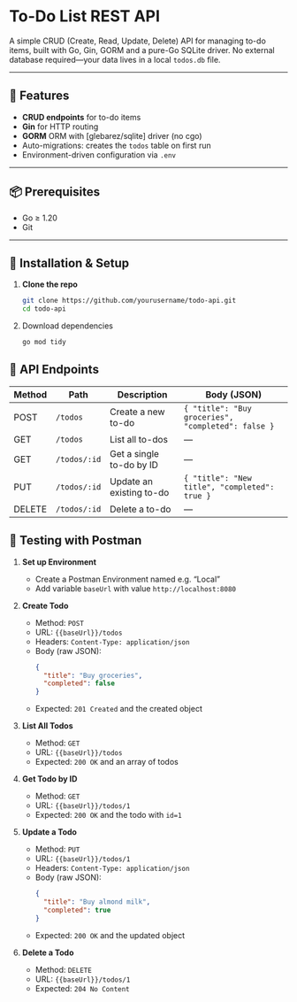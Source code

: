 # To-Do List REST API

A simple CRUD (Create, Read, Update, Delete) API for managing to-do items, built with Go, Gin, GORM and a pure-Go SQLite driver. No external database required—your data lives in a local `todos.db` file.

---

## 🚀 Features

- **CRUD endpoints** for to-do items  
- **Gin** for HTTP routing  
- **GORM** ORM with [glebarez/sqlite] driver (no cgo)  
- Auto-migrations: creates the `todos` table on first run  
- Environment-driven configuration via `.env`  

---

## 📦 Prerequisites

- Go ≥ 1.20  
- Git  

---

## 🔧 Installation & Setup

1. **Clone the repo**  
   ```bash
   git clone https://github.com/yourusername/todo-api.git
   cd todo-api

2. Download dependencies

    ```bash
    go mod tidy

## 🔗 API Endpoints

| Method | Path         | Description                  | Body (JSON)                                           |
|--------|--------------|------------------------------|-------------------------------------------------------|
| POST   | `/todos`     | Create a new to-do           | `{ "title": "Buy groceries", "completed": false }`    |
| GET    | `/todos`     | List all to-dos              | —                                                     |
| GET    | `/todos/:id` | Get a single to-do by ID     | —                                                     |
| PUT    | `/todos/:id` | Update an existing to-do     | `{ "title": "New title", "completed": true }`         |
| DELETE | `/todos/:id` | Delete a to-do               | —                                                     |

## 🧪 Testing with Postman

1. **Set up Environment**  
   - Create a Postman Environment named e.g. “Local”  
   - Add variable `baseUrl` with value `http://localhost:8080`

2. **Create Todo**  
   - Method: `POST`  
   - URL: `{{baseUrl}}/todos`  
   - Headers: `Content-Type: application/json`  
   - Body (raw JSON):
     ```json
     {
       "title": "Buy groceries",
       "completed": false
     }
     ```
   - Expected: `201 Created` and the created object

3. **List All Todos**  
   - Method: `GET`  
   - URL: `{{baseUrl}}/todos`  
   - Expected: `200 OK` and an array of todos

4. **Get Todo by ID**  
   - Method: `GET`  
   - URL: `{{baseUrl}}/todos/1`  
   - Expected: `200 OK` and the todo with `id=1`

5. **Update a Todo**  
   - Method: `PUT`  
   - URL: `{{baseUrl}}/todos/1`  
   - Headers: `Content-Type: application/json`  
   - Body (raw JSON):
     ```json
     {
       "title": "Buy almond milk",
       "completed": true
     }
     ```
   - Expected: `200 OK` and the updated object

6. **Delete a Todo**  
   - Method: `DELETE`  
   - URL: `{{baseUrl}}/todos/1`  
   - Expected: `204 No Content`